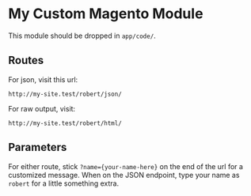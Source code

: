 # My Custom Magento Module

This module should be dropped in `app/code/`.

## Routes

For json, visit this url:

`http://my-site.test/robert/json/`

For raw output, visit:

`http://my-site.test/robert/html/`

## Parameters

For either route, stick `?name={your-name-here}` on the end of the url for a customized message. When on the JSON endpoint, type your name as `robert` for a little something extra.
